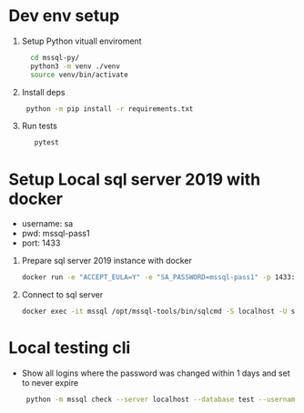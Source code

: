 # Dev env setup

1) Setup Python vituall enviroment
    ```bash
      cd mssql-py/
      python3 -m venv ./venv
      source venv/bin/activate
    ```

 2) Install deps
 
    ```bash
     python -m pip install -r requirements.txt
    ```
 3) Run tests
    ```bash
       pytest
    ```

 # Setup Local sql server 2019 with docker
 * username: sa
 * pwd: mssql-pass1
 * port: 1433

1) Prepare sql server 2019 instance with docker

    ```bash
    docker run -e "ACCEPT_EULA=Y" -e "SA_PASSWORD=mssql-pass1" -p 1433:1433 --name mssql -d mcr.microsoft.com/mssql/server:2019-CU14-ubuntu-20.04
    ```
2) Connect to sql server

   ```bash
   docker exec -it mssql /opt/mssql-tools/bin/sqlcmd -S localhost -U sa -P mssql-pass1
   ```


# Local testing cli

* Show all logins where the password was changed within 1 days and set to never expire

   ```bash
    python -m mssql check --server localhost --database test --username sa --password mssql-pass1 --port 1433
   ```
